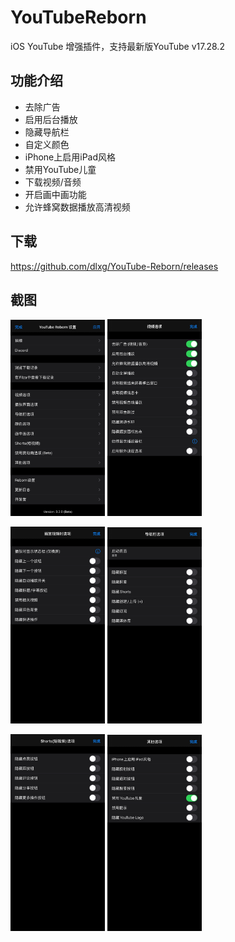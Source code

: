 # YouTubeReborn
iOS YouTube 增强插件，支持最新版YouTube v17.28.2

## 功能介绍

- 去除广告
- 启用后台播放
- 隐藏导航栏
- 自定义颜色
- iPhone上启用iPad风格
- 禁用YouTube儿童
- 下载视频/音频
- 开启画中画功能
- 允许蜂窝数据播放高清视频

## 下载

https://github.com/dlxg/YouTube-Reborn/releases

## 截图

<img src="https://raw.githubusercontent.com/dlxg/YouTube-Reborn/main/Chromium/images/index.JPG" style="width:30%;" /> <img src="https://raw.githubusercontent.com/dlxg/YouTube-Reborn/main/Chromium/images/Video Options.JPG" style="width:30%;" />

<img src="https://raw.githubusercontent.com/dlxg/YouTube-Reborn/main/Chromium/images/Overlay Options.JPG" style="width:30%;" /> <img src="https://raw.githubusercontent.com/dlxg/YouTube-Reborn/main/Chromium/images/TabBar Options.JPG" style="width:30%;" />

<img src="https://raw.githubusercontent.com/dlxg/YouTube-Reborn/main/Chromium/images/Shorts Options.JPG" style="width:30%;" /> <img src="https://raw.githubusercontent.com/dlxg/YouTube-Reborn/main/Chromium/images/Other Options.JPG" style="width:30%;" />

